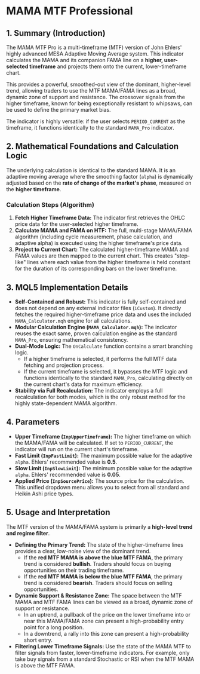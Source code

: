# MAMA MTF Professional

## 1. Summary (Introduction)

The MAMA MTF Pro is a multi-timeframe (MTF) version of John Ehlers' highly advanced MESA Adaptive Moving Average system. This indicator calculates the MAMA and its companion FAMA line on a **higher, user-selected timeframe** and projects them onto the current, lower-timeframe chart.

This provides a powerful, smoothed-out view of the dominant, higher-level trend, allowing traders to use the MTF MAMA/FAMA lines as a broad, dynamic zone of support and resistance. The crossover signals from the higher timeframe, known for being exceptionally resistant to whipsaws, can be used to define the primary market bias.

The indicator is highly versatile: if the user selects `PERIOD_CURRENT` as the timeframe, it functions identically to the standard `MAMA_Pro` indicator.

## 2. Mathematical Foundations and Calculation Logic

The underlying calculation is identical to the standard MAMA. It is an adaptive moving average where the smoothing factor (`alpha`) is dynamically adjusted based on the **rate of change of the market's phase**, measured on the **higher timeframe**.

### Calculation Steps (Algorithm)

1. **Fetch Higher Timeframe Data:** The indicator first retrieves the OHLC price data for the user-selected higher timeframe.
2. **Calculate MAMA and FAMA on HTF:** The full, multi-stage MAMA/FAMA algorithm (including cycle measurement, phase calculation, and adaptive alpha) is executed using the higher timeframe's price data.
3. **Project to Current Chart:** The calculated higher-timeframe MAMA and FAMA values are then mapped to the current chart. This creates "step-like" lines where each value from the higher timeframe is held constant for the duration of its corresponding bars on the lower timeframe.

## 3. MQL5 Implementation Details

* **Self-Contained and Robust:** This indicator is fully self-contained and does not depend on any external indicator files (`iCustom`). It directly fetches the required higher-timeframe price data and uses the included `MAMA_Calculator.mqh` engine for all calculations.
* **Modular Calculation Engine (`MAMA_Calculator.mqh`):** The indicator reuses the exact same, proven calculation engine as the standard `MAMA_Pro`, ensuring mathematical consistency.
* **Dual-Mode Logic:** The `OnCalculate` function contains a smart branching logic.
  * If a higher timeframe is selected, it performs the full MTF data fetching and projection process.
  * If the current timeframe is selected, it bypasses the MTF logic and functions identically to the standard `MAMA_Pro`, calculating directly on the current chart's data for maximum efficiency.
* **Stability via Full Recalculation:** The indicator employs a full recalculation for both modes, which is the only robust method for the highly state-dependent MAMA algorithm.

## 4. Parameters

* **Upper Timeframe (`InpUpperTimeframe`):** The higher timeframe on which the MAMA/FAMA will be calculated. If set to `PERIOD_CURRENT`, the indicator will run on the current chart's timeframe.
* **Fast Limit (`InpFastLimit`):** The maximum possible value for the adaptive `alpha`. Ehlers' recommended value is **0.5**.
* **Slow Limit (`InpSlowLimit`):** The minimum possible value for the adaptive `alpha`. Ehlers' recommended value is **0.05**.
* **Applied Price (`InpSourcePrice`):** The source price for the calculation. This unified dropdown menu allows you to select from all standard and Heikin Ashi price types.

## 5. Usage and Interpretation

The MTF version of the MAMA/FAMA system is primarily a **high-level trend and regime filter**.

* **Defining the Primary Trend:** The state of the higher-timeframe lines provides a clear, low-noise view of the dominant trend.
  * If the **red MTF MAMA is above the blue MTF FAMA**, the primary trend is considered **bullish**. Traders should focus on buying opportunities on their trading timeframe.
  * If the **red MTF MAMA is below the blue MTF FAMA**, the primary trend is considered **bearish**. Traders should focus on selling opportunities.
* **Dynamic Support & Resistance Zone:** The space between the MTF MAMA and MTF FAMA lines can be viewed as a broad, dynamic zone of support or resistance.
  * In an uptrend, a pullback of the price on the lower timeframe into or near this MAMA/FAMA zone can present a high-probability entry point for a long position.
  * In a downtrend, a rally into this zone can present a high-probability short entry.
* **Filtering Lower Timeframe Signals:** Use the state of the MAMA MTF to filter signals from faster, lower-timeframe indicators. For example, only take buy signals from a standard Stochastic or RSI when the MTF MAMA is above the MTF FAMA.
